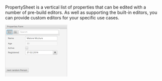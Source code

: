 PropertySheet is a vertical list of properties that can be edited with a number of pre-build editors.
As well as supporting the built-in editors, you can provide custom editors for your specific use cases.

![property_sheet.png](../images/property_sheet.png)